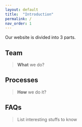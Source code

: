 ```yaml
---
layout: default
title:  "Introduction"
permalink: /
nav_order: 1
---
```


Our website is divided into 3 parts.

## Team

> **What** we do?

## Processes

> **How** we do it?

## FAQs

> List interesting stuffs to know
